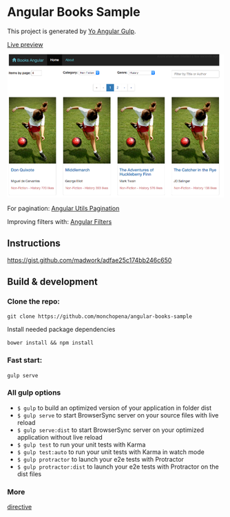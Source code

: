 # Angular Books Sample

This project is generated by [Yo Angular Gulp](https://github.com/Swiip/generator-gulp-angular).

[Live preview](http://reedsy.bdunk.com)

![Screenshot Sample](https://raw.githubusercontent.com/monchopena/angular-books-sample/master/src/assets/images/screenshot_sample_app.png)

For pagination: [Angular Utils Pagination](https://github.com/michaelbromley/angularUtils-pagination)

Improving filters with: [Angular Filters](https://github.com/a8m/angular-filter)

## Instructions

https://gist.github.com/madwork/adfae25c174bb246c650

## Build & development

### Clone the repo:

```
git clone https://github.com/monchopena/angular-books-sample
```

Install needed package dependencies

```
bower install && npm install
```

### Fast start:

```
gulp serve
```

### All gulp options

- `$ gulp` to build an optimized version of your application in folder dist
- `$ gulp serve` to start BrowserSync server on your source files with live reload
- `$ gulp serve:dist` to start BrowserSync server on your optimized application without live reload
- `$ gulp test` to run your unit tests with Karma
- `$ gulp test:auto` to run your unit tests with Karma in watch mode
- `$ gulp protractor` to launch your e2e tests with Protractor
- `$ gulp protractor:dist` to launch your e2e tests with Protractor on the dist files

### More

[<my-book> directive](https://github.com/monchopena/angular-books-sample/blob/master/src/app/components/books/books.service.js#L7)
